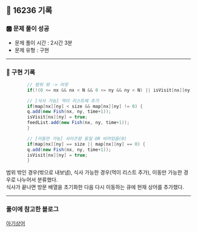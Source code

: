 ## 📝 16236 기록
### 🅾️ 문제 풀이 성공
- 문제 풀이 시간 : 2시간 3분
- 문제 유형 : 구현

---

### 📍 구현 기록

```java
        // 범위 밖 -> 아웃
        if(!(0 <= nx && nx < N && 0 <= ny && ny < N) || isVisit[nx][ny]) continue;

        // [식사 가능] 먹이 리스트에 추가
        if(map[nx][ny] < size && map[nx][ny] != 0) {
        q.add(new Fish(nx, ny, time+1));
        isVisit[nx][ny] = true;
        feedList.add(new Fish(nx, ny, time+1));
        }

        // [이동만 가능] 사이즈랑 동일 OR 비어있음(0)
        if(map[nx][ny] == size || map[nx][ny] == 0) {
        q.add(new Fish(nx, ny, time+1));
        isVisit[nx][ny] = true;
        }
```
범위 밖인 경우(밖으로 내보냄), 식사 가능한 경우(먹이 리스트 추가), 이동만 가능한 경우로 나누어서 분류했다.    
식사가 끝나면 방문 배열을 초기화한 다음 다시 이동하는 큐에 현재 상어를 추가했다.

---
### 풀이에 참고한 블로그
[아기상어](https://23log.tistory.com/95)
